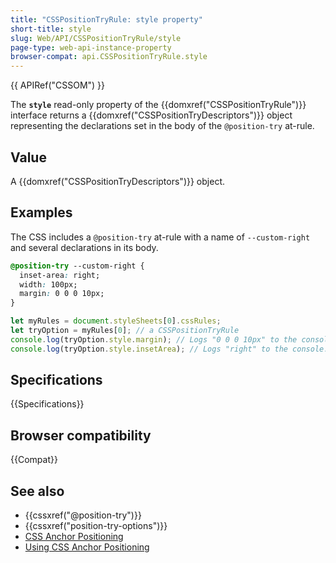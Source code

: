 ```yaml
---
title: "CSSPositionTryRule: style property"
short-title: style
slug: Web/API/CSSPositionTryRule/style
page-type: web-api-instance-property
browser-compat: api.CSSPositionTryRule.style
---
```


{{ APIRef("CSSOM") }}

The **`style`** read-only property of the {{domxref("CSSPositionTryRule")}} interface returns a {{domxref("CSSPositionTryDescriptors")}} object representing the declarations set in the body of the `@position-try` at-rule.

## Value

A {{domxref("CSSPositionTryDescriptors")}} object.

## Examples

The CSS includes a `@position-try` at-rule with a name of `--custom-right` and several declarations in its body.

```css
@position-try --custom-right {
  inset-area: right;
  width: 100px;
  margin: 0 0 0 10px;
}
```

```js
let myRules = document.styleSheets[0].cssRules;
let tryOption = myRules[0]; // a CSSPositionTryRule
console.log(tryOption.style.margin); // Logs "0 0 0 10px" to the console.
console.log(tryOption.style.insetArea); // Logs "right" to the console.
```

## Specifications

{{Specifications}}

## Browser compatibility

{{Compat}}

## See also

- {{cssxref("@position-try")}}
- {{cssxref("position-try-options")}}
- [CSS Anchor Positioning](/en-US/docs/Web/CSS/CSS_anchor_positioning)
- [Using CSS Anchor Positioning](/en-US/docs/Web/CSS/CSS_anchor_positioning/Using)
